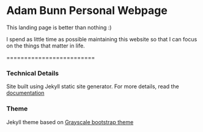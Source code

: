 Adam Bunn Personal Webpage
=========================

This landing page is better than nothing :) 

I spend as little time as possible maintaining this website so that I can focus on the things that matter in life.


=========================

### Technical Details
Site built using Jekyll static site generator. For more details, read the [documentation](http://jekyllrb.com/)

### Theme
Jekyll theme based on [Grayscale bootstrap theme ](http://ironsummitmedia.github.io/startbootstrap-grayscale/)
